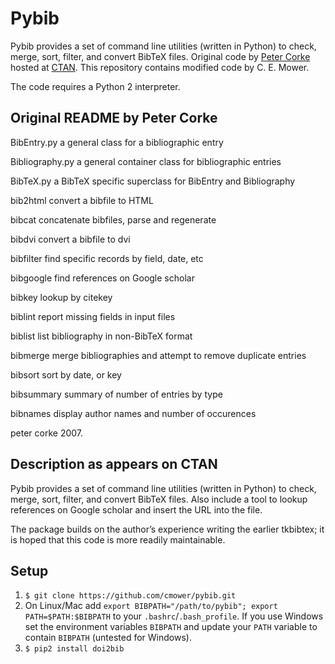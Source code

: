 # Pybib

Pybib provides a set of command line utilities (written in Python) to check, merge, sort, filter, and convert BibTeX files. Original code by [Peter Corke](http://petercorke.com/wordpress/) hosted at [CTAN](https://ctan.org/pkg/pybib?lang=en). This repository contains modified code by C. E. Mower.

The code requires a Python 2 interpreter.

## Original README by Peter Corke

BibEntry.py	a general class for a bibliographic entry

Bibliography.py	a general container class for bibliographic entries

BibTeX.py	a BibTeX specific superclass for BibEntry and Bibliography

bib2html	convert a bibfile to HTML

bibcat		concatenate bibfiles, parse and regenerate

bibdvi		convert a bibfile to dvi

bibfilter	find specific records by field, date, etc

bibgoogle	find references on Google scholar

bibkey		lookup by citekey

biblint		report missing fields in input files

biblist		list bibliography in non-BibTeX format

bibmerge	merge bibliographies and attempt to remove duplicate entries

bibsort		sort by date, or key

bibsummary	summary of number of entries by type

bibnames	display author names and number of occurences


peter corke  2007.

## Description as appears on CTAN

Pybib provides a set of command line utilities (written in Python) to check, merge, sort, filter, and convert BibTeX files. Also include a tool to lookup references on Google scholar and insert the URL into the file.

The package builds on the author’s experience writing the earlier tkbibtex; it is hoped that this code is more readily maintainable.

## Setup

1. `$ git clone https://github.com/cmower/pybib.git`
1. On Linux/Mac add `export BIBPATH="/path/to/pybib"; export PATH=$PATH:$BIBPATH` to your `.bashrc`/`.bash_profile`. If you use Windows set the environment variables `BIBPATH` and update your `PATH` variable to contain `BIBPATH` (untested for Windows).
1. `$ pip2 install doi2bib`
